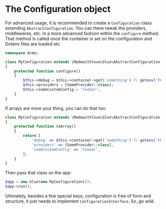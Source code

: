# The Configuration object

For advanced usage, it is recommended to create a `Configuration` class extending `AbstractConfiguration`.
You can there tweak the providers, middlewares, etc. in a more advanced fashion within the `configure` method.
That method is called once the container is set on the configuration and Dotenv files are loaded etc.

```php
namespace Acme;

class MyConfiguration extends \Madewithlove\Glue\AbstractConfiguration
{
    protected function configure()
    {
        $this->debug = $this->container->get('something') ?: getenv('FOOBAR');
        $this->providers = [SomeProvider::class];
        $this->someCustomConfig = 'foobar';
    }
}
```

If arrays are more your thing, you can do that too:

```php
class MyConfiguration extends \Madewithlove\Glue\AbstractConfiguration
{
    protected function toArray()
    {
        return [
            'debug' => $this->container->get('something') ?: getenv('FOOBAR'),
            'providers' => [SomeProvider::class],
            'someCustomConfig' => 'foobar',
        ];
    }
}
```

Then pass that class on the app:

```php
$app = new Glue(new MyConfiguration());
$app->run();
```

Ultimately, besides a few special keys, configuration is free of form and structure, it just needs to implement `ConfigurationInterface`. So, go wild.
